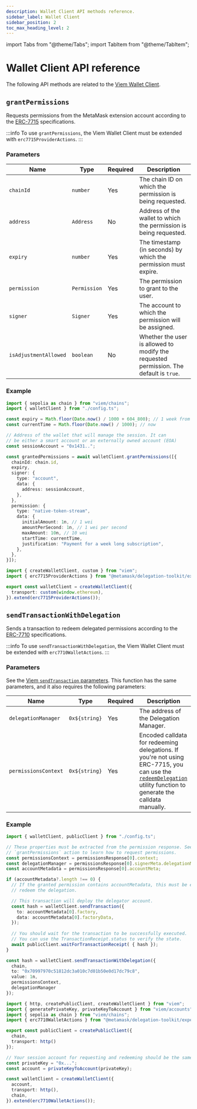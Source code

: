 ```yaml
---
description: Wallet Client API methods reference.
sidebar_label: Wallet Client
sidebar_position: 2
toc_max_heading_level: 2
---
```


import Tabs from "@theme/Tabs";
import TabItem from "@theme/TabItem";

# Wallet Client API reference

The following API methods are related to the [Viem Wallet Client](https://viem.sh/docs/clients/wallet).

## `grantPermissions`

Requests permissions from the MetaMask extension account according to the [ERC-7715](https://eips.ethereum.org/EIPS/eip-7715) specifications.

:::info
To use `grantPermissions`, the Viem Wallet Client must be extended with `erc7715ProviderActions`.
:::

### Parameters

| Name | Type | Required | Description |
| ---- | ---- | -------- | ----------- |
| `chainId` | `number` | Yes | The chain ID on which the permission is being requested. |
| `address` | `Address` | No | Address of the wallet to which the permission is being requested. |
| `expiry` | `number` | Yes | The timestamp (in seconds) by which the permission must expire. |
| `permission` | `Permission` | Yes | The permission to grant to the user. |
| `signer` | `Signer` | Yes | The account to which the permission will be assigned. |
| `isAdjustmentAllowed` | `boolean` | No | Whether the user is allowed to modify the requested permission. The default is `true`. |

### Example

<Tabs>
<TabItem value ="example.ts">

```ts
import { sepolia as chain } from "viem/chains";
import { walletClient } from "./config.ts";

const expiry = Math.floor(Date.now() / 1000 + 604_800); // 1 week from now.
const currentTime = Math.floor(Date.now() / 1000); // now

// Address of the wallet that will manage the session. It can 
// be either a smart account or an externally owned account (EOA)
const sessionAccount = "0x1431..";

const grantedPermissions = await walletClient.grantPermissions([{
  chainId: chain.id,
  expiry,
  signer: {
    type: "account",
    data: {
      address: sessionAccount,
    },
  },
  permission: {
    type: "native-token-stream",
    data: {
      initialAmount: 1n, // 1 wei
      amountPerSecond: 1n, // 1 wei per second
      maxAmount: 10n, // 10 wei
      startTime: currentTime,
      justification: "Payment for a week long subscription",
    },
  },
}]);
```

</TabItem>
<TabItem value ="config.ts">

```ts
import { createWalletClient, custom } from "viem";
import { erc7715ProviderActions } from "@metamask/delegation-toolkit/experimental";

export const walletClient = createWalletClient({
  transport: custom(window.ethereum),
}).extend(erc7715ProviderActions());
```

</TabItem>
</Tabs>

## `sendTransactionWithDelegation`

Sends a transaction to redeem delegated permissions according to the [ERC-7710](https://eips.ethereum.org/EIPS/eip-7710) specifications.

:::info
To use `sendTransactionWithDelegation`, the Viem Wallet Client must be
extended with `erc7710WalletActions`.
:::

### Parameters

See the [Viem `sendTransaction` parameters](https://viem.sh/docs/actions/wallet/sendTransaction#parameters).
This function has the same parameters, and it also requires the following parameters:

| Name | Type | Required | Description                                                                                                                                                                                               |
| ---- | ---- | -------- |-----------------------------------------------------------------------------------------------------------------------------------------------------------------------------------------------------------|
| `delegationManager` | `0x${string}` | Yes | The address of the Delegation Manager.                                                                                                                                                                    |
| `permissionsContext` | `0x${string}` | Yes | Encoded calldata for redeeming delegations. If you're not using ERC-7715, you can use the [`redeemDelegation`](../delegation.md#redeemdelegation) utility function to generate the calldata manually. |

### Example

<Tabs>
<TabItem value ="example.ts">

```ts
import { walletClient, publicClient } from "./config.ts";

// These properties must be extracted from the permission response. See
// `grantPermissions` action to learn how to request permissions.
const permissionsContext = permissionsResponse[0].context;
const delegationManager = permissionsResponse[0].signerMeta.delegationManager;
const accountMetadata = permissionsResponse[0].accountMeta;

if (accountMetadata?.length !== 0) {
  // If the granted permission contains accountMetadata, this must be executed before attempting to 
  // redeem the delegation.

  // This transaction will deploy the delegator account.
  const hash = walletClient.sendTransaction({
    to: accountMetadata[0].factory,
    data: accountMetadata[0].factoryData,
  });
  
  // You should wait for the transaction to be successfully executed.
  // You can use the TransactionReceipt.status to verify the state.
  await publicClient.waitForTransactionReceipt( { hash });
}

const hash = walletClient.sendTransactionWithDelegation({
  chain,
  to: "0x70997970c51812dc3a010c7d01b50e0d17dc79c8",
  value: 1n,
  permissionsContext,
  delegationManager
});
```

</TabItem>
<TabItem value ="config.ts">

```ts
import { http, createPublicClient, createWalletClient } from "viem";
import { generatePrivateKey, privateKeyToAccount } from "viem/accounts";
import { sepolia as chain } from "viem/chains";
import { erc7710WalletActions } from "@metamask/delegation-toolkit/experimental";

export const publicClient = createPublicClient({
  chain,
  transport: http()
});

// Your session account for requesting and redeeming should be the same.
const privateKey = "0x...";
const account = privateKeyToAccount(privateKey);

const walletClient = createWalletClient({
  account,
  transport: http(),
  chain,
}).extend(erc7710WalletActions());
```

</TabItem>
</Tabs>
